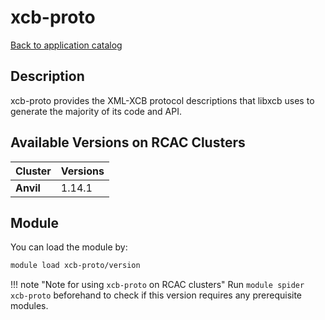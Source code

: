 # xcb-proto

[Back to application catalog](../app_catalog.md)

## Description
xcb-proto provides the XML-XCB protocol descriptions that libxcb uses to generate the majority of its code and API.

## Available Versions on RCAC Clusters
|Cluster|Versions|
|---|---|
|**Anvil**|1.14.1|

## Module
You can load the module by:

```bash
module load xcb-proto/version
```

!!! note "Note for using `xcb-proto` on RCAC clusters"
    Run `module spider xcb-proto` beforehand to check if this version requires any prerequisite modules.
